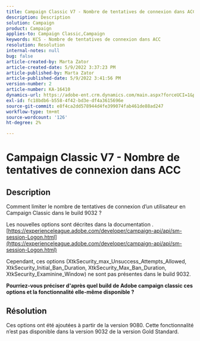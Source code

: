 ```yaml
---
title: Campaign Classic V7 - Nombre de tentatives de connexion dans ACC
description: Description
solution: Campaign
product: Campaign
applies-to: Campaign Classic,Campaign
keywords: KCS - Nombre de tentatives de connexion dans ACC
resolution: Resolution
internal-notes: null
bug: false
article-created-by: Marta Zator
article-created-date: 5/9/2022 3:37:23 PM
article-published-by: Marta Zator
article-published-date: 5/9/2022 3:41:56 PM
version-number: 2
article-number: KA-16410
dynamics-url: https://adobe-ent.crm.dynamics.com/main.aspx?forceUCI=1&pagetype=entityrecord&etn=knowledgearticle&id=d43c87e8-adcf-ec11-a7b5-0022480a8e40
exl-id: fc18bdb6-b558-4f42-bd3e-df4a3615696e
source-git-commit: e8f4ca2dd578944d4fe399074fab461de88ad247
workflow-type: tm+mt
source-wordcount: '126'
ht-degree: 2%

---
```


# Campaign Classic V7 - Nombre de tentatives de connexion dans ACC

## Description


Comment limiter le nombre de tentatives de connexion d’un utilisateur en Campaign Classic dans le build 9032 ?

Les nouvelles options sont décrites dans la documentation .
[https://experienceleague.adobe.com/developer/campaign-api/api/sm-session-Logon.html](https://experienceleague.adobe.com/developer/campaign-api/api/sm-session-Logon.html)

Cependant, ces options (XtkSecurity_max_Unsuccess_Attempts_Allowed, XtkSecurity_Initial_Ban_Duration, XtkSecurity_Max_Ban_Duration, XtkSecurity_Examinine_Window) ne sont pas présentes dans le build 9032.

<b>Pourriez-vous préciser d&#39;après quel build de Adobe campaign classic ces options et la fonctionnalité elle-même disponible ?</b>


## Résolution


Ces options ont été ajoutées à partir de la version 9080. Cette fonctionnalité n’est pas disponible dans la version 9032 de la version Gold Standard.
